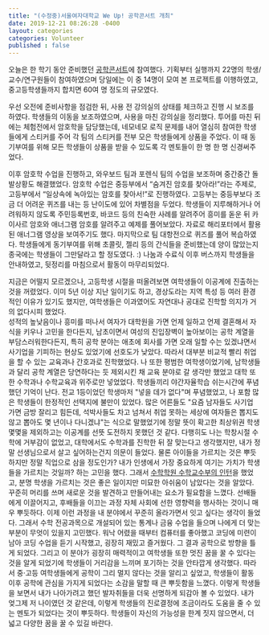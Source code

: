 ```yaml
---
title: "(수정중)서울여자대학교 We Up! 공학콘서트 개최"
date: 2019-12-21 08:26:28 -0400
layout: categories
categories: Volunteer
published : false
---
```


오늘은 한 학기 동안 준비했던 [공학콘서트](https://n.news.naver.com/article/025/0002962622)에 참여했다.
기획부터 실행까지 22명의 학생/교수/연구원들이 참여하였으며 당일에는 이 중 14명이 모여 본 프로젝트를 이행하였고, 중고등학생들까지 합치면 60여 명 정도의 규모였다.

우선 오전에 준비사항을 점검한 뒤, 사용 전 강의실의 상태를 체크하고 진행 시 보조를 하였다.
학생들의 이동을 보조하였으며, 사용을 마친 강의실을 정리했다.
투어를 마친 뒤에는 체험전에서 암호학을 담당했는데, 네모네모 로직 문제를 내어 열심히 참여한 학생들에게 스티커를 주어 각 팀의 스티커를 전부 모은 학생들에게 상품을 주었다.
이 때 동기부여를 위해 모든 학생들이 상품을 받을 수 있도록 각 멘토들이 한 명 한 명 신경써주었다. 

이후 암호학 수업을 진행하고, 와우보드 팀과 포렌식 팀의 수업을 보조하며 중간중간 돌발상황도 해결했었다.
암호학 수업은 중등부에서 “숨겨진 암호를 찾아라!”라는 주제로, 고등부에서 “일상속에 녹아있는 암호를 찾아서!”로 진행하였다.
고등부는 중등부보다 조금 더 어려운 퀴즈를 내는 등 난이도에 있어 차별점을 두었다.
학생들이 지루해하거나 어려워하지 않도록 주민등록번호, 바코드 등의 친숙한 사례를 알려주어 흥미를 돋운 뒤 카이사르 암호와 애너그램 암호를 알려주고 예제를 풀어보았다.
자료로 해리포터에서 활용된 애너그램 영상을 보여주기도 했다.
마지막으로 팀 대항전으로 퀴즈를 풀어 복습하였다.
학생들에게 동기부여를 위해 초콜릿, 젤리 등의 간식들을 준비했는데 양이 많았는지 종국에는 학생들이 그만달라고 할 정도였다. :) 
나눔과 수료식 이후 버스까지 학생들을 안내하였고, 뒷정리를 마침으로서 활동이 마무리되었다.

 지금은 어떨지 모르겠으나, 고등학생 시절을 떠올려보면 여학생들이 이공계에 진출하는 것을 꺼렸었다.
 이미 5년 이상 지난 일이기도 하고, 경상도라는 지역 특성 등 여러 환경적인 이유가 있기도 했지만, 여학생들은 이과였어도 자연대나 공대로 진학할 의지가 거의 없다시피 했었다.  
 성적의 높낮음이나 흥미를 떠나서 여자가 대학원을 가면 언제 일하고 언제 결혼해서 자식을 키우나 고민을 한다든지, 남초이면서 여성의 진입장벽이 높아보이는 공학 계열을 부담스러워한다든지, 특히 공학 분야는 애초에 회사를 가면 오래 일할 수는 있겠냐면서 사기업을 기피하는 현상도 있었기에 선호도가 낮았다.
 따라서 대부분 비교적 빨리 취업을 할 수 있는 교육과나 간호과로 진학했었다.
 나 또한 평범한 여학생이었기에, 남학생들과 달리 공학 계열은 당연하다는 듯 제외시킨 채 교육 분야로 갈 생각만 했었고 대학 또한 수학과나 수학교육과 위주로만 넣었었다.
 학생들끼리 야간자율학습 쉬는시간에 푸념했던 기억이 난다.
 전교 1등이었던 학생마저 "넣을 데가 없다"며 푸념했었고, 나 포함 많은 학생들이 한정적인 선택지에 불만이 있었다.
 많은 어른들도 "요즘 남자들도 사기업 가면 금방 잘리고 힘든데, 석박사들도 차고 넘쳐서 취업 못하는 세상에 여자들은 뽑지도 않고 뽑아도 몇 년이나 다니겠냐"는 식으로 말했었기에 정말 뜻이 확고한 최상위권 학생 몇몇을 제외하고는 이공계를 선뜻 도전하지 못했던 것 같다.
 다행히도 나는 학창시절 수학에 거부감이 없었고, 대학에서도 수학과를 진학한 뒤 잘 맞는다고 생각했지만, 내가 정말 선생님으로서 살고 싶어하는건지 의문이 들었다.
 물론 아이들을 가르치는 것은 뿌듯하지만 정말 직업으로 삼을 정도인가? 내가 인생에서 가장 중요하게 여기는 가치가 학생들을 가르치는 것일까? 하는 고민을 했다.
 그래서 [수학학원 수학교수부의 인턴](https://daun3046.github.io/activity/dyb-post/)을 했었고, 분명 학생을 가르치는 것은 좋은 일이지만 미묘한 아쉬움이 남았다는 것을 알았다.
 꾸준히 머리를 쓰며 새로운 것을 발견하고 만들어내는 요소가 필요함을 느꼈다. 선배들에게 이끌어지고, 후배들을 이끄는 과정 자체 사회에 선한 영향력을 행사하는 것이니 매우 뿌듯하다. 이제 이런 과정을 내 분야에서 꾸준히 올라가면서 잇고 싶다는 생각이 들었다.
 그래서 수학 전공과목으로 개설되어 있는 통계나 금융 수업을 들으며 나에게 더 맞는 부분이 무엇이 있을지 고민했다.
 워낙 어렸을 때부터 컴퓨터를 좋아했고 코딩에 미련이 남아 코딩 수업을 듣기 시작했고, 굉장히 재밌고 즐거웠다.
 그 결과 공학으로 방향을 틀게 되었다.
 그리고 이 분야가 굉장히 매력적이고 여학생들 또한 멋진 꿈을 꿀 수 있다는 것을 알게 되었기에 학생들이 거리감을 느끼며 포기하는 것을 안타깝게 생각했다.
 따라서 중·고등 여학생들에게 공학이 그리 멀지 않다는 것을 알리고 싶었고, 학생들이 활동 이후 공학에 관심을 가지게 되었다는 소감을 말할 때 큰 뿌듯함을 느꼈다.
 이렇게 학생들을 보면서 내가 나아가려고 했던 발자취들을 더욱 선명하게 되감아 볼 수 있었다. 내가 엊그제 저 나이였던 것 같은데, 이렇게 학생들의 진로결정에 조금이라도 도움을 줄 수 있는 멘토가 되었다는 것이 뿌듯하다.
 학생들이 자신의 가능성을 한계 짓지 않으면서, 더 넓고 다양한 꿈을 꿀 수 있길 바란다.
